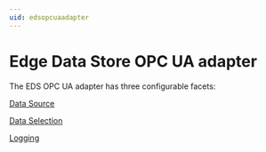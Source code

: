 ```yaml
---
uid: edsopcuaadapter
---
```


# Edge Data Store OPC UA adapter

The EDS OPC UA adapter has three configurable facets:

[Data Source](xref:opcUa_DataSource_Schema)

[Data Selection](xref:opcUa_DataSelection_schema)

[Logging](xref:opcUa_Logging_schema)

